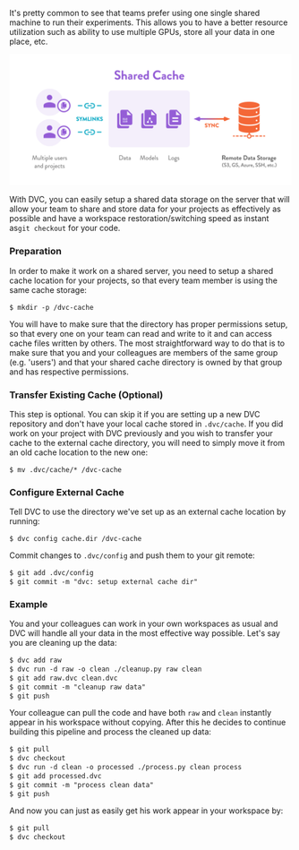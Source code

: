 It's pretty common to see that teams prefer using one single shared machine to
run their experiments. This allows you to have a better resource utilization
such as ability to use multiple GPUs, store all your data in one place, etc.

![](/static/img/shared-server.png)

With DVC, you can easily setup a shared data storage on the server that will
allow your team to share and store data for your projects as effectively as
possible and have a workspace restoration/switching speed as instant
as`git checkout` for your code.

### Preparation

In order to make it work on a shared server, you need to setup a shared cache
location for your projects, so that every team member is using the same cache
storage:

```dvc
$ mkdir -p /dvc-cache
```

You will have to make sure that the directory has proper permissions setup, so
that every one on your team can read and write to it and can access cache files
written by others. The most straightforward way to do that is to make sure that
you and your colleagues are members of the same group (e.g. 'users') and that
your shared cache directory is owned by that group and has respective
permissions.

### Transfer Existing Cache (Optional)

This step is optional. You can skip it if you are setting up a new DVC
repository and don't have your local cache stored in `.dvc/cache`. If you did
work on your project with DVC previously and you wish to transfer your cache to
the external cache directory, you will need to simply move it from an old cache
location to the new one:

```dvc
$ mv .dvc/cache/* /dvc-cache
```

### Configure External Cache

Tell DVC to use the directory we've set up as an external cache location by
running:

```dvc
$ dvc config cache.dir /dvc-cache
```

Commit changes to `.dvc/config` and push them to your git remote:

```dvc
$ git add .dvc/config
$ git commit -m "dvc: setup external cache dir"
```

### Example

You and your colleagues can work in your own workspaces as usual and DVC will
handle all your data in the most effective way possible. Let's say you are
cleaning up the data:

```dvc
$ dvc add raw
$ dvc run -d raw -o clean ./cleanup.py raw clean
$ git add raw.dvc clean.dvc
$ git commit -m "cleanup raw data"
$ git push
```

Your colleague can pull the code and have both `raw` and `clean` instantly
appear in his workspace without copying. After this he decides to continue
building this pipeline and process the cleaned up data:

```dvc
$ git pull
$ dvc checkout
$ dvc run -d clean -o processed ./process.py clean process
$ git add processed.dvc
$ git commit -m "process clean data"
$ git push
```

And now you can just as easily get his work appear in your workspace by:

```dvc
$ git pull
$ dvc checkout
```
